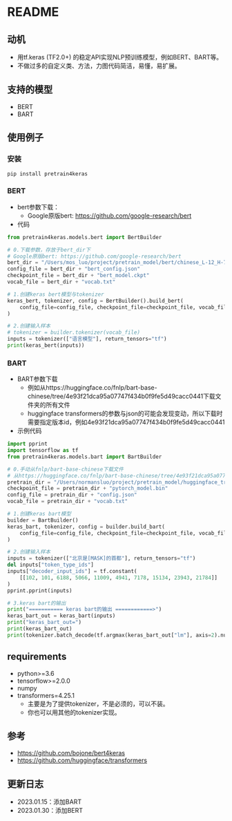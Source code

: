 # README

## 动机
- 用tf.keras (TF2.0+) 的稳定API实现NLP预训练模型，例如BERT、BART等。
- 不做过多的自定义类、方法，力图代码简洁，易懂，易扩展。

## 支持的模型
- BERT
- BART

## 使用例子
### 安装
```
pip install pretrain4keras
```
### BERT
- bert参数下载：
    - Google原版bert: https://github.com/google-research/bert
- 代码 
```python 
from pretrain4keras.models.bert import BertBuilder

# 0.下载参数，存放于bert_dir下
# Google原版bert: https://github.com/google-research/bert
bert_dir = "/Users/mos_luo/project/pretrain_model/bert/chinese_L-12_H-768_A-12/"
config_file = bert_dir + "bert_config.json"
checkpoint_file = bert_dir + "bert_model.ckpt"
vocab_file = bert_dir + "vocab.txt"

# 1.创建keras bert模型与tokenizer
keras_bert, tokenizer, config = BertBuilder().build_bert(
    config_file=config_file, checkpoint_file=checkpoint_file, vocab_file=vocab_file
)

# 2.创建输入样本
# tokenizer = builder.tokenizer(vocab_file)
inputs = tokenizer(["语言模型"], return_tensors="tf")
print(keras_bert(inputs))
```
### BART
- BART参数下载
    - 例如从https://huggingface.co/fnlp/bart-base-chinese/tree/4e93f21dca95a07747f434b0f9fe5d49cacc0441下载文件夹的所有文件
    - huggingface transformers的参数与json的可能会发现变动，所以下载时需要指定版本id，例如4e93f21dca95a07747f434b0f9fe5d49cacc0441
- 示例代码
```python
import pprint
import tensorflow as tf
from pretrain4keras.models.bart import BartBuilder

# 0.手动从fnlp/bart-base-chinese下载文件
# 从https://huggingface.co/fnlp/bart-base-chinese/tree/4e93f21dca95a07747f434b0f9fe5d49cacc0441下载文件夹的所有文件
pretrain_dir = "/Users/normansluo/project/pretrain_model/huggingface_transformers/fnlp/bart-base-chinese-v2/"
checkpoint_file = pretrain_dir + "pytorch_model.bin"
config_file = pretrain_dir + "config.json"
vocab_file = pretrain_dir + "vocab.txt"

# 1.创建keras bart模型
builder = BartBuilder()
keras_bart, tokenizer, config = builder.build_bart(
    config_file=config_file, checkpoint_file=checkpoint_file, vocab_file=vocab_file
)

# 2.创建输入样本
inputs = tokenizer(["北京是[MASK]的首都"], return_tensors="tf")
del inputs["token_type_ids"]
inputs["decoder_input_ids"] = tf.constant(
    [[102, 101, 6188, 5066, 11009, 4941, 7178, 15134, 23943, 21784]]
)
pprint.pprint(inputs)

# 3.keras bart的输出
print("=========== keras bart的输出 ============>")
keras_bart_out = keras_bart(inputs)
print("keras_bart_out=")
print(keras_bart_out)
print(tokenizer.batch_decode(tf.argmax(keras_bart_out["lm"], axis=2).numpy()))
```

## requirements
- python>=3.6
- tensorflow>=2.0.0
- numpy
- transformers=4.25.1
    - 主要是为了提供tokenizer，不是必须的，可以不装。
    - 你也可以用其他的tokenizer实现。

## 参考
- https://github.com/bojone/bert4keras
- https://github.com/huggingface/transformers

## 更新日志
- 2023.01.15：添加BART
- 2023.01.30：添加BERT